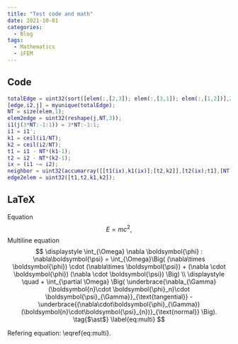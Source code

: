 ```yaml
---
title: "Test code and math"
date: 2021-10-01
categories:
  - Blog
tags:
  - Mathematics
  - iFEM
---
```



## Code

```matlab
totalEdge = uint32(sort([elem(:,[2,3]); elem(:,[3,1]); elem(:,[1,2])],2));
[edge,i2,j] = myunique(totalEdge);
NT = size(elem,1);
elem2edge = uint32(reshape(j,NT,3));
i1(j(3*NT:-1:1)) = 3*NT:-1:1; 
i1 = i1';
k1 = ceil(i1/NT); 
k2 = ceil(i2/NT); 
t1 = i1 - NT*(k1-1);
t2 = i2 - NT*(k2-1);
ix = (i1 ~= i2); 
neighbor = uint32(accumarray([[t1(ix),k1(ix)];[t2,k2]],[t2(ix);t1],[NT 3]));
edge2elem = uint32([t1,t2,k1,k2]);
```

## LaTeX

Equation
$$
E = mc^2,
\tag{1}
$$
Multiline equation
$$
\displaystyle
\int_{\Omega}  \nabla \boldsymbol{\phi} : \nabla\boldsymbol{\psi} = 
\int_{\Omega}\Big( (\nabla\times \boldsymbol{\phi}) \cdot (\nabla\times \boldsymbol{\psi}) + (\nabla 
\cdot 
\boldsymbol{\phi}) (\nabla \cdot \boldsymbol{\psi}) \Big)
\\
\displaystyle
\quad + \int_{\partial \Omega} 
\Big( \underbrace{\nabla_{\Gamma}(\boldsymbol{n}\cdot \boldsymbol{\phi}_n)\cdot 
\boldsymbol{\psi}_{\Gamma}}_{\text{tangential}} - 
\underbrace{(\nabla\cdot\boldsymbol{\phi}_{\Gamma})(\boldsymbol{n}\cdot\boldsymbol{\psi}_{n})}_{\text{normal}}
\Big).
\tag{$\ast$}
\label{eq:multi}
$$

Refering equation: \eqref{eq:multi}.

